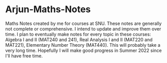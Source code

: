 # Arjun-Maths-Notes
Maths Notes created by me for courses at SNU. These notes are generally not complete or comprehensive. I intend to update and improve them over time.
I plan to eventually make notes for every topic in these courses: Algebra I and II (MAT240 and 241), Real Analysis I and II (MAT220 and MAT221), Elementary Number Theory (MAT440). This will probably take a very long time. Hopefully I will make good progress in Summer 2022 since I'll have free time.
